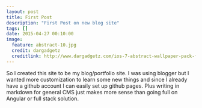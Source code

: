 ```yaml
---
layout: post
title: First Post
description: "First Post on new blog site"
tags: []
date: 2015-04-27 00:10:00
image:
  feature: abstract-10.jpg
  credit: dargadgetz
  creditlink: http://www.dargadgetz.com/ios-7-abstract-wallpaper-pack-for-iphone-5-and-ipod-touch-retina/
---
```

So I created this site to be my blog/portfolio site. I was using blogger but I wanted more customization to learn some new things and since I already have a github account I can easily set up github pages. Plus writing in markdown for general CMS just makes more sense than going full on Angular or full stack solution.
